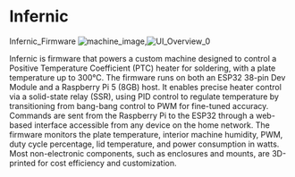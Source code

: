# Infernic
Infernic_Firmware
![machine_image](https://github.com/user-attachments/assets/b3163748-d6a7-42bf-ac57-e4a549a5c4b1),![UI_Overview_0](https://github.com/user-attachments/assets/e27dff51-dc92-4ef9-83ca-542a02f88137)


Infernic is firmware that powers a custom machine designed to control a Positive Temperature Coefficient (PTC) heater for soldering, with a plate temperature up to 300°C. The firmware runs on both an ESP32 38-pin Dev Module and a Raspberry Pi 5 (8GB) host. It enables precise heater control via a solid-state relay (SSR), using PID control to regulate temperature by transitioning from bang-bang control to PWM for fine-tuned accuracy. Commands are sent from the Raspberry Pi to the ESP32 through a web-based interface accessible from any device on the home network. The firmware monitors the plate temperature, interior machine humidity, PWM, duty cycle percentage, lid temperature, and power consumption in watts. Most non-electronic components, such as enclosures and mounts, are 3D-printed for cost efficiency and customization.

